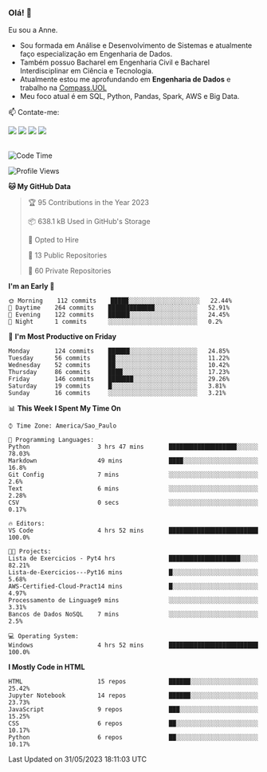 ### Olá! 👋
Eu sou a Anne. 
- Sou formada em Análise e Desenvolvimento de Sistemas e atualmente faço especialização em Engenharia de Dados.
- Também possuo Bacharel em Engenharia Civil e Bacharel Interdisciplinar em Ciência e Tecnologia.
- Atualmente estou me aprofundando em **Engenharia de Dados** e trabalho na [Compass.UOL](https://compass.uol/pt/home/) 
- Meu foco atual é em SQL, Python, Pandas, Spark, AWS e Big Data.

📫 Contate-me: 

<div>
<a href="https://www.instagram.com/annekarolinefc/" target="_blank"><img src="https://img.shields.io/badge/-Instagram-%23E4405F?style=for-the-badge&logo=instagram&logoColor=white" target="_blank"></a> 
<a href = "mailto:annekarolinefc@gmail.com"><img src="https://img.shields.io/badge/-Gmail-%23333?style=for-the-badge&logo=gmail&logoColor=white" target="_blank"></a>
<a href="https://www.linkedin.com/in/devannekarolinefc/" target="_blank"><img src="https://img.shields.io/badge/-LinkedIn-%230077B5?style=for-the-badge&logo=linkedin&logoColor=white" target="_blank"></a> 
<a href="https://api.whatsapp.com/send?phone=5533991375118&text=Ol%C3%A1%20Anne!%20" target="_blank"><img src="https://img.shields.io/badge/WhatsApp-25D366?style=for-the-badge&logo=whatsapp&logoColor=white" target="_blank"></a>
</div>

  
<!--
  <img align="center" alt="Anne-An" height="30" width="40" src="https://github.com/devicons/devicon/blob/master/icons/angularjs/angularjs-original.svg">
-->

</br>

<!--START_SECTION:waka-->
![Code Time](http://img.shields.io/badge/Code%20Time-185%20hrs%204%20mins-blue)

![Profile Views](http://img.shields.io/badge/Profile%20Views-0-blue)

**🐱 My GitHub Data** 

> 🏆 95 Contributions in the Year 2023
 > 
> 📦 638.1 kB Used in GitHub's Storage 
 > 
> 💼 Opted to Hire
 > 
> 📜 13 Public Repositories 
 > 
> 🔑 60 Private Repositories  
 > 
**I'm an Early 🐤** 

```text
🌞 Morning    112 commits    █████░░░░░░░░░░░░░░░░░░░░   22.44% 
🌇 Daytime    264 commits    █████████████░░░░░░░░░░░░   52.91% 
🌃 Evening    122 commits    ██████░░░░░░░░░░░░░░░░░░░   24.45% 
🌙 Night      1 commits      ░░░░░░░░░░░░░░░░░░░░░░░░░   0.2%

```
📅 **I'm Most Productive on Friday** 

```text
Monday       124 commits    ██████░░░░░░░░░░░░░░░░░░░   24.85% 
Tuesday      56 commits     ██░░░░░░░░░░░░░░░░░░░░░░░   11.22% 
Wednesday    52 commits     ██░░░░░░░░░░░░░░░░░░░░░░░   10.42% 
Thursday     86 commits     ████░░░░░░░░░░░░░░░░░░░░░   17.23% 
Friday       146 commits    ███████░░░░░░░░░░░░░░░░░░   29.26% 
Saturday     19 commits     █░░░░░░░░░░░░░░░░░░░░░░░░   3.81% 
Sunday       16 commits     ░░░░░░░░░░░░░░░░░░░░░░░░░   3.21%

```


📊 **This Week I Spent My Time On** 

```text
⌚︎ Time Zone: America/Sao_Paulo

💬 Programming Languages: 
Python                   3 hrs 47 mins       ███████████████████░░░░░░   78.03% 
Markdown                 49 mins             ████░░░░░░░░░░░░░░░░░░░░░   16.8% 
Git Config               7 mins              ░░░░░░░░░░░░░░░░░░░░░░░░░   2.6% 
Text                     6 mins              ░░░░░░░░░░░░░░░░░░░░░░░░░   2.28% 
CSV                      0 secs              ░░░░░░░░░░░░░░░░░░░░░░░░░   0.17%

🔥 Editors: 
VS Code                  4 hrs 52 mins       █████████████████████████   100.0%

🐱‍💻 Projects: 
Lista de Exercicios - Pyt4 hrs               ████████████████████░░░░░   82.21% 
Lista-de-Exercicios---Pyt16 mins             █░░░░░░░░░░░░░░░░░░░░░░░░   5.68% 
AWS-Certified-Cloud-Pract14 mins             █░░░░░░░░░░░░░░░░░░░░░░░░   4.97% 
Processamento de Linguage9 mins              ░░░░░░░░░░░░░░░░░░░░░░░░░   3.31% 
Bancos de Dados NoSQL    7 mins              ░░░░░░░░░░░░░░░░░░░░░░░░░   2.5%

💻 Operating System: 
Windows                  4 hrs 52 mins       █████████████████████████   100.0%

```

**I Mostly Code in HTML** 

```text
HTML                     15 repos            ██████░░░░░░░░░░░░░░░░░░░   25.42% 
Jupyter Notebook         14 repos            ██████░░░░░░░░░░░░░░░░░░░   23.73% 
JavaScript               9 repos             ███░░░░░░░░░░░░░░░░░░░░░░   15.25% 
CSS                      6 repos             ██░░░░░░░░░░░░░░░░░░░░░░░   10.17% 
Python                   6 repos             ██░░░░░░░░░░░░░░░░░░░░░░░   10.17%

```



 Last Updated on 31/05/2023 18:11:03 UTC
<!--END_SECTION:waka-->
  

